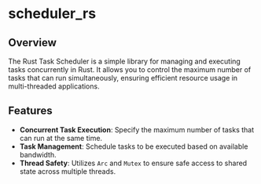 # scheduler_rs

## Overview

The Rust Task Scheduler is a simple library for managing and executing tasks concurrently in Rust. It allows you to control the maximum number of tasks that can run simultaneously, ensuring efficient resource usage in multi-threaded applications.

## Features

- **Concurrent Task Execution**: Specify the maximum number of tasks that can run at the same time.
- **Task Management**: Schedule tasks to be executed based on available bandwidth.
- **Thread Safety**: Utilizes `Arc` and `Mutex` to ensure safe access to shared state across multiple threads.


